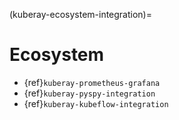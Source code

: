 (kuberay-ecosystem-integration)=

# Ecosystem

- {ref}`kuberay-prometheus-grafana`
- {ref}`kuberay-pyspy-integration`
- {ref}`kuberay-kubeflow-integration`